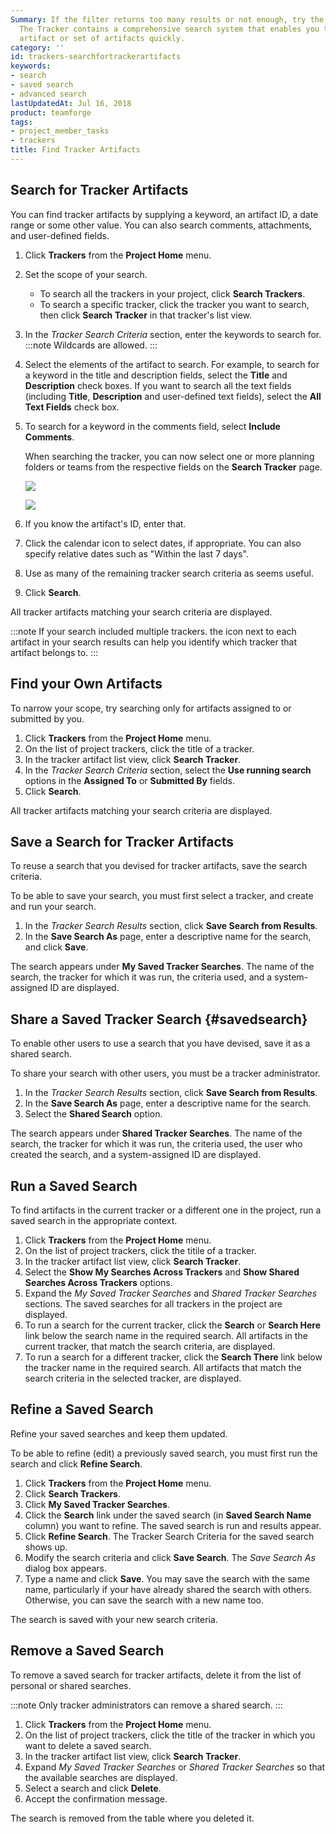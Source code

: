 ```yaml
---
Summary: If the filter returns too many results or not enough, try the search facility.
  The Tracker contains a comprehensive search system that enables you to find a specific
  artifact or set of artifacts quickly.
category: ''
id: trackers-searchfortrackerartifacts
keywords:
- search
- saved search
- advanced search
lastUpdatedAt: Jul 16, 2018
product: teamforge
tags:
- project_member_tasks
- trackers
title: Find Tracker Artifacts
---
```



## Search for Tracker Artifacts

You can find tracker artifacts by supplying a keyword, an artifact ID, a date range or some other value. You can also search comments, attachments, and user-defined fields.

1. Click **Trackers** from the **Project Home** menu.
2. Set the scope of your search.
   * To search all the trackers in your project, click **Search Trackers**.
   * To search a specific tracker, click the tracker you want to search, then click **Search Tracker** in that tracker's list view.
3. In the _Tracker Search Criteria_ section, enter the keywords to search for.
   :::note
   Wildcards are allowed.
   :::
4. Select the elements of the artifact to search. For example, to search for a keyword in the title and description fields, select the **Title** and **Description** check boxes. If you want to search all the text fields (including **Title**, **Description** and user-defined text fields), select the **All Text Fields** check box. 
5. To search for a keyword in the comments field, select **Include Comments**.
   
   When searching the tracker, you can now select one or more planning folders or teams from the respective fields on the **Search Tracker** page.

   ![](/docs/assets/images/searchtrackers-multiplePFvalues.png)

   ![](/docs/assets/images/searchtrackers-multipleteamvalues.png)

6. If you know the artifact's ID, enter that.
7. Click the calendar icon to select dates, if appropriate. You can also specify relative dates such as "Within the last 7 days".
8. Use as many of the remaining tracker search criteria as seems useful.
9. Click **Search**.

All tracker artifacts matching your search criteria are displayed.
 
:::note
If your search included multiple trackers. the icon next to each artifact in your search results can help you identify which tracker that artifact belongs to.
:::

## Find your Own Artifacts
To narrow your scope, try searching only for artifacts assigned to or submitted by you.

1. Click **Trackers** from the **Project Home** menu.
2. On the list of project trackers, click the title of a tracker.
3. In the tracker artifact list view, click **Search Tracker**.
4. In the _Tracker Search Criteria_ section, select the **Use running search** options in the **Assigned To** or **Submitted By** fields.
5. Click **Search**.

All tracker artifacts matching your search criteria are displayed.

## Save a Search for Tracker Artifacts

To reuse a search that you devised for tracker artifacts, save the search criteria.

To be able to save your search, you must first select a tracker, and create and run your search.

1. In the _Tracker Search Results_ section, click **Save Search from Results**.
2. In the **Save Search As** page, enter a descriptive name for the search, and click **Save**.

The search appears under **My Saved Tracker Searches**. The name of the search, the tracker for which it was run, the criteria used, and a system-assigned ID are displayed.

## Share a Saved Tracker Search {#savedsearch}

To enable other users to use a search that you have devised, save it as a shared search.

To share your search with other users, you must be a tracker administrator.

1. In the _Tracker Search Results_ section, click **Save Search from Results**.
2. In the **Save Search As** page, enter a descriptive name for the search.
3. Select the **Shared Search** option.

The search appears under **Shared Tracker Searches**. The name of the search, the tracker for which it was run, the criteria used, the user who created the search, and a system-assigned ID are displayed.

## Run a Saved Search

To find artifacts in the current tracker or a different one in the project, run a saved search in the appropriate context.

1. Click **Trackers** from the **Project Home** menu.
2. On the list of project trackers, click the titile of a tracker.
3. In the tracker artifact list view, click **Search Tracker**.
4. Select the **Show My Searches Across Trackers** and **Show Shared Searches Across Trackers** options.
5. Expand the _My Saved Tracker Searches_ and _Shared Tracker Searches_ sections. The saved searches for all trackers in the project are displayed.
6. To run a search for the current tracker, click the **Search** or **Search Here** link below the search name in the required search. All artifacts in the current tracker, that match the search criteria, are displayed.
7. To run a search for a different tracker, click the **Search There** link below the tracker name in the required search. All artifacts that match the search criteria in the selected tracker, are displayed.

## Refine a Saved Search

Refine your saved searches and keep them updated.

To be able to refine (edit) a previously saved search, you must first run the search and click **Refine Search**.

1. Click **Trackers** from the **Project Home** menu.
2. Click **Search Trackers**.
3. Click **My Saved Tracker Searches**.
4. Click the **Search** link under the saved search (in **Saved Search Name** column) you want to refine. The saved search is run and results appear.
5. Click **Refine Search**. The Tracker Search Criteria for the saved search shows up.
6. Modify the search criteria and click **Save Search**. The _Save Search As_ dialog box appears.
7. Type a name and click **Save**. You may save the search with the same name, particularly if your have already shared the search with others. Otherwise, you can save the search with a new name too.

The search is saved with your new search criteria.

## Remove a Saved Search

To remove a saved search for tracker artifacts, delete it from the list of personal or shared searches.

 :::note
Only tracker administrators can remove a shared search.
:::

 1. Click **Trackers** from the **Project Home** menu.
 2. On the list of project trackers, click the title of the tracker in which you want to delete a saved search.
 3. In the tracker artifact list view, click **Search Tracker**.
 4. Expand _My Saved Tracker Searches_ or _Shared Tracker Searches_ so that the available searches are displayed.
 5. Select a search and click **Delete**.
 6. Accept the confirmation message.

 The search is removed from the table where you deleted it.

